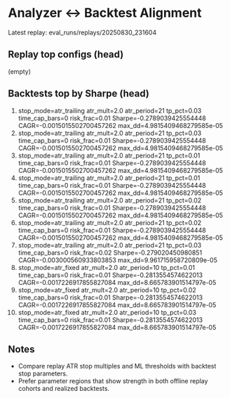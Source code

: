 # Analyzer ↔ Backtest Alignment

Latest replay: eval_runs/replays/20250830_231604

## Replay top configs (head)
(empty)

## Backtests top by Sharpe (head)
1. stop_mode=atr_trailing atr_mult=2.0 atr_period=21 tp_pct=0.03 time_cap_bars=0 risk_frac=0.01 Sharpe=-0.2789039425554448 CAGR=-0.0015015502700457262 max_dd=4.9815409468279585e-05
2. stop_mode=atr_trailing atr_mult=2.0 atr_period=21 tp_pct=0.03 time_cap_bars=0 risk_frac=0.01 Sharpe=-0.2789039425554448 CAGR=-0.0015015502700457262 max_dd=4.9815409468279585e-05
3. stop_mode=atr_trailing atr_mult=2.0 atr_period=21 tp_pct=0.01 time_cap_bars=0 risk_frac=0.01 Sharpe=-0.2789039425554448 CAGR=-0.0015015502700457262 max_dd=4.9815409468279585e-05
4. stop_mode=atr_trailing atr_mult=2.0 atr_period=21 tp_pct=0.01 time_cap_bars=0 risk_frac=0.01 Sharpe=-0.2789039425554448 CAGR=-0.0015015502700457262 max_dd=4.9815409468279585e-05
5. stop_mode=atr_trailing atr_mult=2.0 atr_period=21 tp_pct=0.02 time_cap_bars=0 risk_frac=0.01 Sharpe=-0.2789039425554448 CAGR=-0.0015015502700457262 max_dd=4.9815409468279585e-05
6. stop_mode=atr_trailing atr_mult=2.0 atr_period=21 tp_pct=0.02 time_cap_bars=0 risk_frac=0.01 Sharpe=-0.2789039425554448 CAGR=-0.0015015502700457262 max_dd=4.9815409468279585e-05
7. stop_mode=atr_trailing atr_mult=2.0 atr_period=21 tp_pct=0.03 time_cap_bars=0 risk_frac=0.02 Sharpe=-0.279020450980851 CAGR=-0.003000560933803853 max_dd=9.961715958720809e-05
8. stop_mode=atr_fixed atr_mult=2.0 atr_period=10 tp_pct=0.01 time_cap_bars=0 risk_frac=0.01 Sharpe=-0.2813554574622013 CAGR=-0.0017226917855827084 max_dd=8.665783901514797e-05
9. stop_mode=atr_fixed atr_mult=2.0 atr_period=10 tp_pct=0.02 time_cap_bars=0 risk_frac=0.01 Sharpe=-0.2813554574622013 CAGR=-0.0017226917855827084 max_dd=8.665783901514797e-05
10. stop_mode=atr_fixed atr_mult=2.0 atr_period=10 tp_pct=0.03 time_cap_bars=0 risk_frac=0.01 Sharpe=-0.2813554574622013 CAGR=-0.0017226917855827084 max_dd=8.665783901514797e-05

## Notes
- Compare replay ATR stop multiples and ML thresholds with backtest stop parameters.
- Prefer parameter regions that show strength in both offline replay cohorts and realized backtests.

